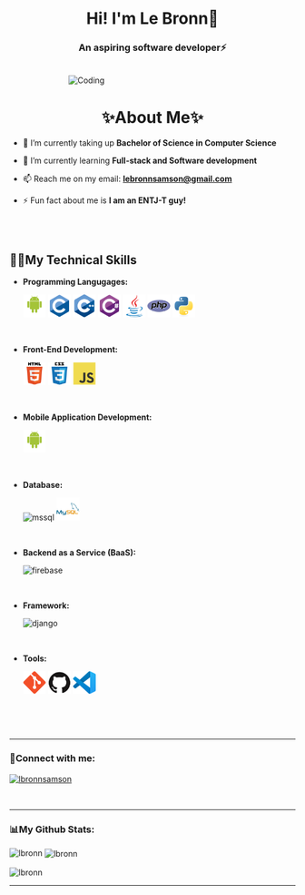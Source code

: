 <h1 align="center">Hi! I'm Le Bronn👋</h1>
<h3 align="center">An aspiring software developer⚡</h3>
<br>
<img align="right" alt="Coding" width="400" src="https://i.pinimg.com/originals/e4/26/70/e426702edf874b181aced1e2fa5c6cde.gif">
<br>

<h1 align="center">✨About Me✨</h1>

- 🔭 I’m currently taking up **Bachelor of Science in Computer Science**

- 🌱 I’m currently learning **Full-stack and Software development**

- 📫 Reach me on my email: **lebronnsamson@gmail.com**

- ⚡ Fun fact about me is **I am an ENTJ-T guy!**

<br><br>

<h2 align="left">👨‍💻My Technical Skills</h2>
<p align="center">

- **Programming Langugages:**

	<img src="https://raw.githubusercontent.com/devicons/devicon/master/icons/android/android-original-wordmark.svg" alt="android" width="40" height="40"/> 
	<img src="https://raw.githubusercontent.com/devicons/devicon/master/icons/c/c-original.svg" alt="c" width="40" height="40"/>
	<img src="https://raw.githubusercontent.com/devicons/devicon/master/icons/cplusplus/cplusplus-original.svg" alt="cplusplus" width="40" height="40"/>
	<img src="https://raw.githubusercontent.com/devicons/devicon/master/icons/csharp/csharp-original.svg" alt="csharp" width="40" height="40"/> 
	<img src="https://raw.githubusercontent.com/devicons/devicon/master/icons/java/java-original.svg" alt="java" width="40" height="40"/> 
	<img src="https://raw.githubusercontent.com/devicons/devicon/master/icons/php/php-original.svg" alt="php" width="40" height="40"/> </a> 
	<img src="https://raw.githubusercontent.com/devicons/devicon/master/icons/python/python-original.svg" alt="python" width="40" height="40"/> </a>

<br>

- **Front-End Development:**

	<img src="https://raw.githubusercontent.com/devicons/devicon/master/icons/html5/html5-original-wordmark.svg" alt="html5" width="40" height="40"/> 
	<img src="https://raw.githubusercontent.com/devicons/devicon/master/icons/css3/css3-original-wordmark.svg" alt="css3" width="40" height="40"/> 
	<img src="https://raw.githubusercontent.com/devicons/devicon/master/icons/javascript/javascript-original.svg" alt="javascript" width="40" height="40"/>

<br>

- **Mobile Application Development:**

	<img src="https://raw.githubusercontent.com/devicons/devicon/master/icons/android/android-original-wordmark.svg" alt="android" width="40" height="40"/> 

<br>

- **Database:**

	<img src="https://www.svgrepo.com/show/303229/microsoft-sql-server-logo.svg" alt="mssql" width="40" height="40"/>
	<img src="https://raw.githubusercontent.com/devicons/devicon/master/icons/mysql/mysql-original-wordmark.svg" alt="mysql" width="40" height="40"/>

<br>

- **Backend as a Service (BaaS):**
	
	<img src="https://www.vectorlogo.zone/logos/firebase/firebase-icon.svg" alt="firebase" width="40" height="40"/>
	
<br>

- **Framework:**

	<img src="https://cdn.worldvectorlogo.com/logos/django.svg" alt="django" width="40" height="40"/> 
	
<br>

- **Tools:**

	<img src="https://raw.githubusercontent.com/devicons/devicon/master/icons/git/git-original.svg" alt="git" width="40" height="40"/>
    	<img src="https://raw.githubusercontent.com/devicons/devicon/master/icons/github/github-original.svg" alt="github" width="40" height="40"/>
    	<img src="https://raw.githubusercontent.com/devicons/devicon/master/icons/vscode/vscode-original.svg" alt="vscode" width="40" height="40"/> 
	
<br>
</p>

<br>
<hr>
<h3 align="left">🤝Connect with me:</h3>
<p align="left">
<a href="https://linkedin.com/in/lbronnsamson" target="blank"><img align="center" src="https://raw.githubusercontent.com/rahuldkjain/github-profile-readme-generator/master/src/images/icons/Social/linked-in-alt.svg" alt="lbronnsamson" height="30" width="40" /></a>
</p>

<br>
<hr>
<h3 align="left">📊My Github Stats:</h3>
<p align="center">
<p><img align="left" src="https://github-readme-stats.vercel.app/api/top-langs?username=lbronn&show_icons=true&locale=en&layout=compact" alt="lbronn" /></p>
<p>&nbsp;<img align="center" src="https://github-readme-stats.vercel.app/api?username=lbronn&show_icons=true&locale=en" alt="lbronn" /></p>
<p><img align="center" src="https://github-readme-streak-stats.herokuapp.com/?user=lbronn&" alt="lbronn" /></p>
</p>
<hr>
